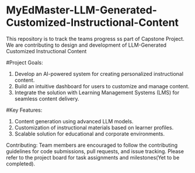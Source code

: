 # MyEdMaster-LLM-Generated-Customized-Instructional-Content
This repository is to track the teams progress ss part of Capstone Project. We are contributing to design and development of LLM-Generated Customized Instructional Content

#Project Goals:
  1. Develop an AI-powered system for creating personalized instructional content.
  2. Build an intuitive dashboard for users to customize and manage content.
  3. Integrate the solution with Learning Management Systems (LMS) for seamless content delivery.

#Key Features:
  1. Content generation using advanced LLM models.
  2. Customization of instructional materials based on learner profiles.
  3. Scalable solution for educational and corporate environments.

Contributing:
Team members are encouraged to follow the contributing guidelines for code submissions, pull requests, and issue tracking. Please refer to the project board for task assignments and milestones(Yet to be completed).
